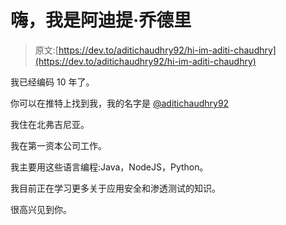 # 嗨，我是阿迪提·乔德里

> 原文:[https://dev.to/aditichaudhry92/hi-im-aditi-chaudhry](https://dev.to/aditichaudhry92/hi-im-aditi-chaudhry)

我已经编码 10 年了。

你可以在推特上找到我，我的名字是 [@aditichaudhry92](https://twitter.com/aditichaudhry92)

我住在北弗吉尼亚。

我在第一资本公司工作。

我主要用这些语言编程:Java，NodeJS，Python。

我目前正在学习更多关于应用安全和渗透测试的知识。

很高兴见到你。